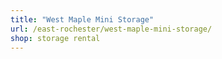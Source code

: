 ```yaml
---
title: "West Maple Mini Storage"
url: /east-rochester/west-maple-mini-storage/
shop: storage rental
---
```

